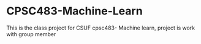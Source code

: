 # CPSC483-Machine-Learn
This is the class project for CSUF cpsc483- Machine learn, project is work with group member
